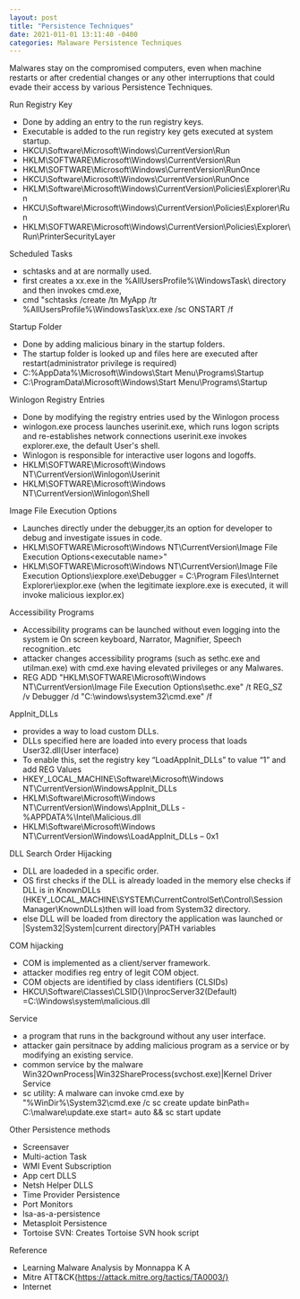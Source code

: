 ```yaml
--- 
layout: post
title: "Persistence Techniques"
date: 2021-011-01 13:11:40 -0400
categories: Malaware Persistence Techniques 
---
```

Malwares stay on the compromised computers, even when machine restarts or after credential changes or any other interruptions that could evade their access by various Persistence Techniques.

Run Registry Key
- Done by adding an entry to the run registry keys.
- Executable is added to the run registry key gets executed at system startup.
- HKCU\Software\Microsoft\Windows\CurrentVersion\Run
- HKLM\SOFTWARE\Microsoft\Windows\CurrentVersion\Run
- HKLM\SOFTWARE\Microsoft\Windows\CurrentVersion\RunOnce
- HKCU\Software\Microsoft\Windows\CurrentVersion\RunOnce
- HKLM\Software\Microsoft\Windows\CurrentVersion\Policies\Explorer\Run
- HKCU\Software\Microsoft\Windows\CurrentVersion\Policies\Explorer\Run
- HKLM\SOFTWARE\Microsoft\Windows\CurrentVersion\Policies\Explorer\Run\PrinterSecurityLayer


Scheduled Tasks
- schtasks and at are normally used.
- first creates a xx.exe in the %AllUsersProfile%\WindowsTask\ directory and then invokes cmd.exe,
- cmd "schtasks /create /tn MyApp /tr %AllUsersProfile%\WindowsTask\xx.exe /sc ONSTART /f


Startup Folder
- Done by adding malicious binary in the startup folders.
- The startup folder is looked up and files here are executed after restart(administrator privilege is required)
- C:\%AppData%\Microsoft\Windows\Start Menu\Programs\Startup
- C:\ProgramData\Microsoft\Windows\Start Menu\Programs\Startup


Winlogon Registry Entries
- Done by modifying the registry entries used by the Winlogon process
- winlogon.exe process launches userinit.exe, which runs logon scripts and re-establishes network connections userinit.exe invokes explorer.exe, the default User's shell.
- Winlogon is responsible for interactive user logons and logoffs.
- HKLM\SOFTWARE\Microsoft\Windows NT\CurrentVersion\Winlogon\Userinit
- HKLM\SOFTWARE\Microsoft\Windows NT\CurrentVersion\Winlogon\Shell

Image File Execution Options
- Launches directly under the debugger,its an option for developer to debug and investigate issues in code.
- HKLM\SOFTWARE\Microsoft\Windows NT\CurrentVersion\Image File Execution Options\<executable name>"
- HKLM\SOFTWARE\Microsoft\Windows NT\CurrentVersion\Image File Execution Options\iexplore.exe\Debugger = C:\Program Files\Internet Explorer\iexplor.exe (when the legitimate iexplore.exe is executed, it will invoke malicious iexplor.ex)


Accessibility Programs
- Accessibility programs can be launched without even logging into the system ie On screen keyboard, Narrator, Magnifier, Speech recognition..etc
- attacker changes accessibility programs (such as sethc.exe and utilman.exe) with cmd.exe having elevated privileges or any Malwares.
- REG ADD "HKLM\SOFTWARE\Microsoft\Windows NT\CurrentVersion\Image File Execution Options\sethc.exe" /t REG_SZ /v Debugger /d "C:\windows\system32\cmd.exe" /f


AppInit_DLLs
- provides a way to load custom DLLs.
- DLLs specified here are loaded into every process that loads User32.dll(User interface)
- To enable this, set the registry key “LoadAppInit_DLLs” to value “1” and add REG Values
- HKEY_LOCAL_MACHINE\Software\Microsoft\Windows NT\CurrentVersion\WindowsAppInit_DLLs
- HKLM\Software\Microsoft\Windows NT\CurrentVersion\Windows\AppInit_DLLs -  %APPDATA%\Intel\Malicious.dll
- HKLM\Software\Microsoft\Windows NT\CurrentVersion\Windows\LoadAppInit_DLLs – 0x1


DLL Search Order Hijacking
- DLL are loadeded in a specific order.
- OS first checks if the DLL is already loaded in the memory else checks if DLL is in KnownDLLs (HKEY_LOCAL_MACHINE\SYSTEM\CurrentControlSet\Control\Session Manager\KnownDLLs)then will load from System32 directory.
- else DLL will be loaded from directory the application was launched or |System32|System|current directory|PATH variables


COM hijacking
- COM is implemented as a client/server framework.
- attacker modifies reg entry of legit COM object.
- COM objects are identified by class identifiers (CLSIDs)
- HKCU\Software\Classes\CLSID\{<CLSIDs>}\InprocServer32\(Default) =C:\Windows\system\malicious.dll


Service
- a program that runs in the background without any user interface.
- attacker gain persitnace by adding malicious program as a service or by modifying an existing service.
- common service by the malware Win32OwnProcess|Win32ShareProcess(svchost.exe)|Kernel Driver Service
- sc utility: A malware can invoke cmd.exe by "%WinDir%\System32\cmd.exe /c sc create update binPath= C:\malware\update.exe start= auto && sc start update


Other Persistence methods
- Screensaver   
- Multi-action Task  
- WMI Event Subscription  
- App cert DLLS  
- Netsh Helper DLLS  
- Time Provider Persistence  
- Port Monitors  
- lsa-as-a-persistence  
- Metasploit Persistence  
- Tortoise SVN: Creates Tortoise SVN hook script   


Reference 
- Learning Malware Analysis by Monnappa K A
- Mitre ATT&CK{https://attack.mitre.org/tactics/TA0003/}
- Internet 
